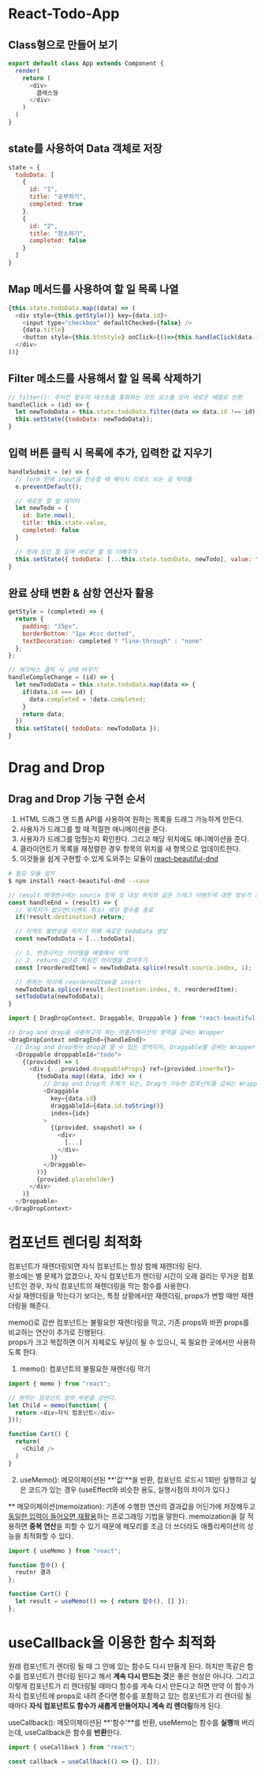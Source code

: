 # React-Todo-App

## Class형으로 만들어 보기

```javascript
export default class App extends Component {
  render(
    return (
      <div>
        클래스형
      </div>
    )
  )
}
```

## state를 사용하여 Data 객체로 저장

```javascript
state = {
  todoData: [
    {
      id: "1",
      title: "공부하기",
      completed: true
    },
    {
      id: "2",
      title: "청소하기",
      completed: false
    }
  ]
}
```

## Map 메서드를 사용하여 할 일 목록 나열

```javascript
{this.state.todoData.map((data) => (
  <div style={this.getStyle()} key={data.id}>
    <input type="checkbox" defaultChecked={false} />
    {data.title}
    <button style={this.btnStyle} onClick={()=>{this.handleClick(data.id)}}>x</button>
  </div>
))}
```

## Filter 메소드를 사용해서 할 일 목록 삭제하기

```javascript
// filter(): 주어진 함수의 테스트를 통화하는 모든 요소를 모아 새로운 배열로 반환
handleClick = (id) => {
  let newTodoData = this.state.todoData.filter(data => data.id !== id);
  this.setState({todoData: newTodoData});
}
```

## 입력 버튼 클릭 시 목록에 추가, 입력한 값 지우기

```javascript
handleSubmit = (e) => {
  // form 안에 input을 전송할 때 페이지 리로드 되는 걸 막아줌
  e.preventDefault();

  // 새로운 할 일 데이터
  let newTodo = {
    id: Date.now(),
    title: this.state.value,
    completed: false
  }

  // 원래 있던 할 일에 새로운 할 일 더해주기
  this.setState({ todoData: [...this.state.todoData, newTodo], value: "" });
}
```

## 완료 상태 변환 & 삼항 연산자 활용

```javascript
getStyle = (completed) => {
  return {
    padding: "15px",
    borderBottom: "1px #ccc dotted",
    textDecoration: completed ? "line-through" : "none"
  };
};

// 체크박스 클릭 시 상태 바꾸기
handleCompleChange = (id) => {
  let newTodoData = this.state.todoData.map(data => {
    if(data.id === id) {
      data.completed = !data.completed;
    }
    return data;
  })
  this.setState({ todoData: newTodoData });
}
```

# Drag and Drop

## Drag and Drop 기능 구현 순서

1. HTML 드래그 앤 드롭 API를 사용하여 원하는 목록을 드래그 가능하게 만든다.
2. 사용자가 드래그를 할 때 적절한 애니메이션을 준다.
3. 사용자가 드래그를 멈췄는지 확인한다. 그리고 해당 위치에도 애니메이션을 준다.
4. 클라이언트가 목록을 재정렬한 경우 항목의 위치를 새 항목으로 업데이트한다.
5. 이것들을 쉽게 구현할 수 있게 도와주는 모듈이 [react-beautiful-dnd](https://www.npmjs.com/package/react-beautiful-dnd)

```bash
# 필요 모듈 설치
$ npm install react-beautiful-dnd --save
```

```javascript
// result 매개변수에는 source 항목 및 대상 위치와 같은 드래그 이벤트에 대한 정보가 포함
const handleEnd = (result) => {
  // 목적지가 없으면(이벤트 취소) 해당 함수를 종료
  if(!result.destination) return;

  // 리액트 불변성을 지키기 위해 새로운 todoData 생성
  const newTodoData = [...todoData];

  // 1. 변경시키는 아이템을 배열에서 삭제
  // 2. return 값으로 지워진 아이템을 잡아주기
  const [reorderedItem] = newTodoData.splice(result.source.index, 1);

  // 원하는 자리에 reorderedItem을 insert
  newTodoData.splice(result.destination.index, 0, reorderedItem);
  setTodoData(newTodoData);
}
```

```javascript
import { DragDropContext, Draggable, Droppable } from "react-beautiful-dnd";

// Drag and drop을 사용하고자 하는 어플리케이션의 영역을 감싸는 Wrapper
<DragDropContext onDragEnd={handleEnd}>
  // Drag and drop에서 drop을 할 수 있는 영역이자, Draggable를 감싸는 Wrapper
  <Droppable droppableId="todo">
    {(provided) => (
      <div {...provided.droppableProps} ref={provided.innerRef}>
        {todoData.map((data, idx) => (
          // Drag and Drop의 주체가 되는, Drag가 가능한 컴포넌트를 감싸는 Wrapper
          <Draggable
            key={data.id}
            draggableId={data.id.toString()}
            index={idx}
          >
            {(provided, snapshot) => (
              <div>
                [...]
              </div>
            )}
          </Draggable>
        ))}
        {provided.placeholder}
      </div>
    )}
  </Droppable>
</DragDropContext>
```

# 컴포넌트 렌더링 최적화

컴포넌트가 재렌더링되면 자식 컴포넌트는 항상 함께 재렌더링 된다.<br/>
평소에는 별 문제가 없겠으나, 자식 컴포넌트가 렌더링 시간이 오래 걸리는 무거운 컴포넌트인 경우, 자식 컴포넌트의 재렌더링을 막는 함수를 사용한다.<br/>
사실 재렌더링을 막는다기 보다는, 특정 상황에서만 재렌더링, props가 변할 때만 재렌더링을 해준다.

memo()로 감싼 컴포넌트는 불필요한 재렌더링을 막고, 기존 props와 바뀐 props를 비교하는 연산이 추가로 진행된다.<br/>
props가 크고 복잡하면 이거 자체로도 부담이 될 수 있으니, 꼭 필요한 곳에서만 사용하도록 한다.

1. memo(): 컴포넌트의 불필요한 재렌더링 막기

```javascript
import { memo } from "react";

// 원하는 컴포넌트 정의 부분을 감싼다.
let Child = memo(function( {
  return <div>자식 컴포넌트</div>
}));

function Cart() {
  return(
    <Child />
  )
}
```

2. useMemo(): 메모이제이션된 **'값'**을 반환, 컴포넌트 로드시 1회만 실행하고 싶은 코드가 있는 경우 (useEffect와 비슷한 용도, 실행시점의 차이가 있다.)

** 메모이제이션(memoization): 기존에 수행한 연산의 결과값을 어딘가에 저장해두고 <u>동일한 입력이 들어오면 재활용</u>하는 프로그래밍 기법을 말한다. memoization을 잘 적용하면 **중복 연산**을 피할 수 있기 때문에 메모리를 조금 더 쓰더라도 애플리케이션의 성능을 최적화할 수 있다.

```javascript
import { useMemo } from "react";

function 함수() {
  reutnr 결과
};

function Cart() {
  let result = useMemo(() => { return 함수(), [] });
};
```

# useCallback을 이용한 함수 최적화

원래 컴포넌트가 렌더링 될 때 그 안에 있는 함수도 다시 만들게 된다. 하지만 똑같은 함수를 컴포넌트가 렌더링 된다고 해서 **계속 다시 만드는 것**은 좋은 현상은 아니다. 그리고 이렇게 컴포넌트가 리 렌더링될 때마다 함수를 계속 다시 만든다고 하면 만약 이 함수가 자식 컴포넌트에 props로 내려 준다면 함수를 포함하고 있는 컴포넌트가 리 렌더링 될 때마다 **자식 컴포넌트도 함수가 새롭게 만들어지니 계속 리 렌더링**하게 된다.

useCallback(): 메모이제이션된 **'함수'**를 반환, useMemo는 함수를 **실행**해 버리는데, useCallback은 함수를 **반환**한다.

```javascript
import { useCallback } from "react";

const callback = useCallback(() => {}, []);
```